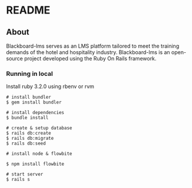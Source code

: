 # README

## About 
Blackboard-lms serves as an LMS platform tailored to meet the training demands of the hotel and hospitality industry. Blackboard-lms is an open-source project developed using the Ruby On Rails framework.

### Running in local

Install ruby 3.2.0 using rbenv or rvm

```
# install bundler
$ gem install bundler

# install dependencies
$ bundle install

# create & setup database
$ rails db:create
$ rails db:migrate
$ rails db:seed

# install node & flowbite

$ npm install flowbite

# start server
$ rails s
```